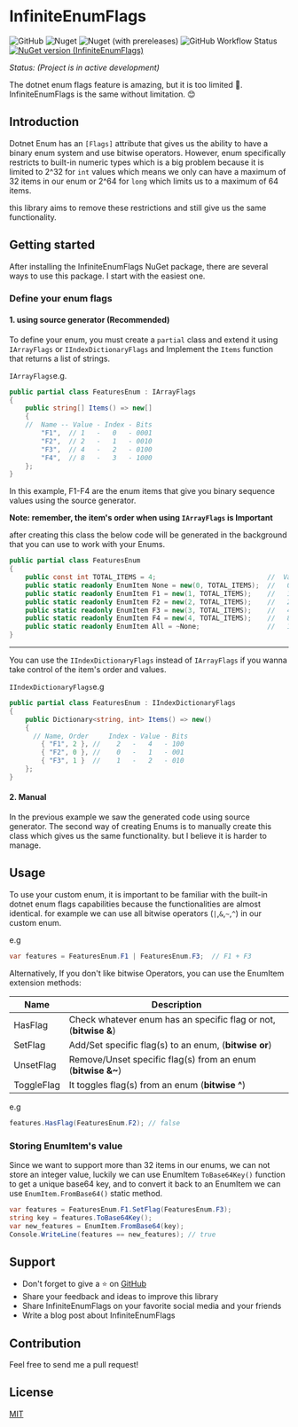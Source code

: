 # InfiniteEnumFlags
<!--  ![Nuget](https://img.shields.io/nuget/v/InfiniteEnumFlags?label=stable) -->
![GitHub](https://img.shields.io/github/license/alirezanet/InfiniteEnumFlags) ![Nuget](https://img.shields.io/nuget/dt/InfiniteEnumFlags?color=%239100ff) ![Nuget (with prereleases)](https://img.shields.io/nuget/vpre/InfiniteEnumFlags?label=latest) ![GitHub Workflow Status](https://img.shields.io/github/workflow/status/alirezanet/InfiniteEnumFlags/Publish%20Packages?label=checks)
[![NuGet version (InfiniteEnumFlags)](https://img.shields.io/nuget/v/InfiniteEnumFlags.svg?style=flat-square)](https://www.nuget.org/packages/InfiniteEnumFlags/)

*Status: (Project is in active development)*


The dotnet enum flags feature is amazing, but it is too limited 🙁. InfiniteEnumFlags is the same without limitation. 😊

## Introduction
Dotnet Enum has an `[Flags]` attribute that gives us the ability to have a binary enum system and use bitwise operators. 
However, enum specifically restricts to built-in numeric types which is a big problem because it is limited to 2^32 for `int` 
values which means we only can have a maximum of 32 items in our enum or 2^64 for `long` which limits us to a maximum of 64 items.

this library aims to remove these restrictions and still give us the same functionality.

## Getting started
After installing the InfiniteEnumFlags NuGet package, there are several ways to use this package. I start with the easiest one.
### Define your enum flags

#### 1. using source generator (Recommended)

To define your enum, you must create a `partial` class and extend it using `IArrayFlags` or `IIndexDictionaryFlags` and Implement the `Items` function that returns a list of strings.

`IArrayFlags`e.g.
``` csharp
public partial class FeaturesEnum : IArrayFlags
{
    public string[] Items() => new[]
    {
    //  Name -- Value - Index - Bits 
        "F1",  // 1   -   0   - 0001
        "F2",  // 2   -   1   - 0010
        "F3",  // 4   -   2   - 0100
        "F4",  // 8   -   3   - 1000
    };
}
```

In this example, F1-F4 are the enum items that give you binary sequence values using the source generator.

**Note: remember, the item's order when using `IArrayFlags` is Important**

after creating this class the below code will be generated in the background that you can use to work with your Enums.

```csharp
public partial class FeaturesEnum
{
    public const int TOTAL_ITEMS = 4;                            //  Value - Bits
    public static readonly EnumItem None = new(0, TOTAL_ITEMS);  //   0    - 0000
    public static readonly EnumItem F1 = new(1, TOTAL_ITEMS);    //   1    - 0001
    public static readonly EnumItem F2 = new(2, TOTAL_ITEMS);    //   2    - 0010
    public static readonly EnumItem F3 = new(3, TOTAL_ITEMS);    //   4    - 0100
    public static readonly EnumItem F4 = new(4, TOTAL_ITEMS);    //   8    - 1000
    public static readonly EnumItem All = ~None;                 //   15   - 1111
}
```

---

You can use the `IIndexDictionaryFlags` instead of `IArrayFlags` if you wanna take control of the item's order and values.

`IIndexDictionaryFlags`e.g
```csharp
public partial class FeaturesEnum : IIndexDictionaryFlags
{
    public Dictionary<string, int> Items() => new()
    {
      // Name, Order     Index - Value - Bits
        { "F1", 2 }, //    2   -   4   - 100
        { "F2", 0 }, //    0   -   1   - 001
        { "F3", 1 }  //    1   -   2   - 010
    };
}
```

#### 2. Manual
In the previous example we saw the generated code using source generator. 
The second way of creating Enums is to manually create this class which gives us the same
functionality. but I believe it is harder to manage. 

## Usage

To use your custom enum, it is important to be familiar with the built-in dotnet enum flags capabilities
because the functionalities are almost identical. 
for example we can use all bitwise operators (`|`,`&`,`~`,`^`) in our custom enum.

e.g
```csharp
var features = FeaturesEnum.F1 | FeaturesEnum.F3;  // F1 + F3 
```

Alternatively, If you don't like bitwise Operators, you can use the EnumItem extension methods:

| Name       | Description                                                      |
|------------|------------------------------------------------------------------|
| HasFlag    | Check whatever enum has an specific flag or not, (**bitwise &**) |
| SetFlag    | Add/Set specific flag(s) to an enum, (**bitwise or**)            |
| UnsetFlag  | Remove/Unset specific flag(s) from an enum (**bitwise &~**)      |
| ToggleFlag | It toggles flag(s) from an enum (**bitwise ^**)                  |

e.g
```csharp
features.HasFlag(FeaturesEnum.F2); // false
```

### Storing EnumItem's value

Since we want to support more than 32 items in our enums, we can not store an integer
value, luckily we can use EnumItem `ToBase64Key()` function to get a unique base64 key, and to convert it back to an
EnumItem we can use `EnumItem.FromBase64()` static method.

```csharp
var features = FeaturesEnum.F1.SetFlag(FeaturesEnum.F3); 
string key = features.ToBase64Key();
var new_features = EnumItem.FromBase64(key); 
Console.WriteLine(features == new_features); // true
```

## Support

- Don't forget to give a ⭐ on [GitHub](https://github.com/alirezanet/InfiniteEnumFlags)
- Share your feedback and ideas to improve this library
- Share InfiniteEnumFlags on your favorite social media and your friends
- Write a blog post about InfiniteEnumFlags

## Contribution

Feel free to send me a pull request!

## License

[MIT](https://github.com/alirezanet/InfiniteEnumFlags/blob/master/LICENSE)










